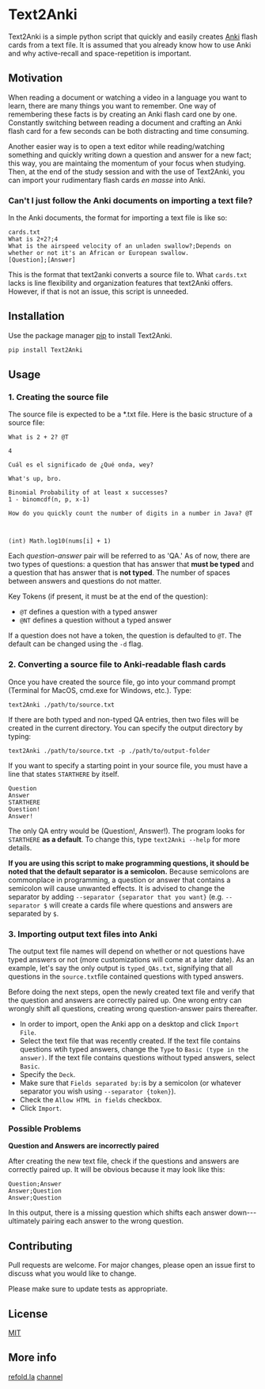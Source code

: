 # Text2Anki

Text2Anki is a simple python script that quickly and easily creates [Anki](https://apps.ankiweb.net/) flash cards from a text file. It is assumed that you already know how to use Anki and why active-recall and space-repetition is important.

## Motivation

When reading a document or watching a video in a language you want to learn, there are many things you want to remember. One way of remembering these facts is by creating an Anki flash card one by one. Constantly switching between reading a document and crafting an Anki flash card for a few seconds can be both distracting and time consuming.

Another easier way is to open a text editor while reading/watching something and quickly writing down a question and answer for a new fact; this way, you are maintaing the momentum of your focus when studying. Then, at the end of the study session and with the use of Text2Anki, you can import your rudimentary flash cards _en masse_ into Anki.

### Can't I just follow the Anki documents on importing a text file?
In the Anki documents, the format for importing a text file is like so:
```
cards.txt
What is 2+2?;4
What is the airspeed velocity of an unladen swallow?;Depends on whether or not it's an African or European swallow.
[Question];[Answer]
```
This is the format that text2anki converts a source file to. What `cards.txt` lacks is line flexibility and organization features that text2Anki offers. However, if that is not an issue, this script is unneeded.

## Installation

Use the package manager [pip](https://pip.pypa.io/en/stable/) to install Text2Anki.

```bash
pip install Text2Anki
```

## Usage

### 1. Creating the source file
The source file is expected to be a *.txt file. Here is the basic structure of a source file:
```
What is 2 + 2? @T

4

Cuál es el significado de ¿Qué onda, wey?

What's up, bro.

Binomial Probability of at least x successes?
1 - binomcdf(n, p, x-1)

How do you quickly count the number of digits in a number in Java? @T



(int) Math.log10(nums[i] + 1)

```

Each _question-answer_ pair will be referred to as 'QA.' As of now, there are two types of questions: a question that has answer that **must be typed** and a question that has answer that is **not typed**. The number of spaces between answers and questions do not matter.

Key Tokens (if present, it must be at the end of the question):
- `@T` defines a question with a typed answer
- `@NT` defines a question without a typed answer

If a question does not have a token, the question is defaulted to `@T`. The default can be changed using the `-d` flag.

### 2. Converting a source file to Anki-readable flash cards
Once you have created the source file, go into your command prompt (Terminal for MacOS, cmd.exe for Windows, etc.). 
Type:
```
text2Anki ./path/to/source.txt
```

If there are both typed and non-typed QA entries, then two files will be created in the current directory. You can specify the output directory by typing:
```
text2Anki ./path/to/source.txt -p ./path/to/output-folder
```
If you want to specify a starting point in your source file, you must have a line that states `STARTHERE` by itself.
```
Question
Answer
STARTHERE
Question!
Answer!
```
The only QA entry would be (Question!, Answer!). The program looks for `STARTHERE` **as a default**. To change this, type `text2Anki --help` for more details.

**If you are using this script to make programming questions, it should be noted that the default separator is a semicolon.** Because semicolons are commonplace in programming, a question or answer that contains a semicolon will cause unwanted effects. It is advised to change the separator by adding `--separator {separator that you want}` (e.g. `--separator $` will create a cards file where questions and answers are separated by `$`.

### 3. Importing output text files into Anki
The output text file names will depend on whether or not questions have typed answers or not (more customizations will come at a later date). As an example, let's say the only output is `typed_QAs.txt`, signifying that all questions in the `source.txt`file contained questions with typed answers. 

Before doing the next steps, open the newly created text file and verify that the question and answers are correctly paired up. One wrong entry can wrongly shift all questions, creating wrong question-answer pairs thereafter.

- In order to import, open the Anki app on a desktop and click `Import File`. 
- Select the text file that was recently created. If the text file contains questions wtih typed answers, change the `Type` to `Basic (type in the answer)`. If the text file contains questions without typed answers, select `Basic`. 
- Specify the `Deck`.
- Make sure that `Fields separated by:`is by a semicolon (or whatever separator you wish using `--separator {token}`).
- Check the `Allow HTML in fields` checkbox.
- Click `Import`.

### Possible Problems
**Question and Answers are incorrectly paired**

After creating the new text file, check if the questions and answers are correctly paired up. It will be obvious because it may look like this:
```
Question;Answer
Answer;Question
Answer;Question
```

In this output, there is a missing question which shifts each answer down---ultimately pairing each answer to the wrong question. 

## Contributing
Pull requests are welcome. For major changes, please open an issue first to discuss what you would like to change.

Please make sure to update tests as appropriate.

## License
[MIT](https://choosealicense.com/licenses/mit/)

## More info

[refold.la](refold.la)
[channel](https://www.youtube.com/watch?v=kny7eCfx9dA&ab_channel=MattvsJapan)
